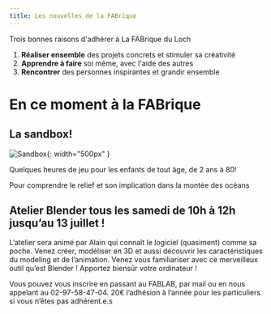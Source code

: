 ```yaml
---
title: Les nouvelles de la FABrique
---
```

Trois bonnes raisons d'adhérer à La FABrique du Loch
1. **Réaliser ensemble** des projets concrets et stimuler sa créativité
2. **Apprendre à faire** soi même, avec l'aide des autres
3. **Rencontrer** des personnes inspirantes et grandir ensemble

# En ce moment à la FABrique

## La **sandbox**!

![Sandbox](assets/images/sandbox/Sandbox.jpg){: width="500px" }

Quelques heures de jeu pour les enfants de tout âge, de 2 ans à 80!

Pour comprendre le relief et son implication dans la montée des océans

## Atelier Blender tous les samedi de 10h à 12h jusqu’au 13 juillet !

L’atelier sera animé par Alain qui connaît le logiciel (quasiment) comme sa poche. Venez créer, modéliser en 3D et aussi découvrir les caractéristiques du modeling et de l’animation. Venez vous familiariser avec ce merveilleux outil qu’est Blender !
Apportez biensûr votre ordinateur !

Vous pouvez vous inscrire en passant au FABLAB, par mail ou en nous appelant au 02-97-58-47-04.
20€ l’adhésion à l’année pour les particuliers si vous n’êtes pas adhérent.e.s